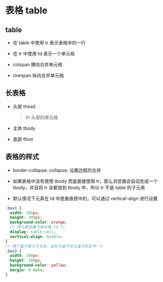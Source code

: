 # 表格 table

## table

- 在 table 中使用 tr 表示表格中的一行

- 在 tr 中使用 td 表示一个单元格

- colspan 横向合并单元格

- rowspan 纵向合并单元格

## 长表格

- 头部 thead
  > th 头部的单元格
- 主体 tbody

- 底部 tfoot

## 表格的样式

- border-collapse: collapse; 设置边框的合并

- 如果表格中没有使用 tbody 而是直接使用 tr，那么浏览器会自动生成一个 tbody，并且将 tr 全都放到 tbody 中，所以 tr 不是 table 的子元素

- 默认情况下元素在 td 中是垂直居中的，可以通过 vertical-align 进行设置

```css
.box1 {
  width: 300px;
  height: 300px;
  background-color: orange;
  /* 将元素设置为单元格 td */
  display: table-cell;
  vertical-align: middle;
}
/* 两个盒子是父子关系，此时子盒子在父盒子的正中 */
.box2 {
  width: 100px;
  height: 100px;
  background-color: yellow;
  margin: 0 auto;
}
```

